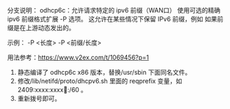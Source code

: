 分支说明：
odhcp6c：允许请求特定的 ipv6 前缀（WAN口）
使用可选的精确 ipv6 前缀格式扩展 -P 选项。
这允许在某些情况下保留 IPv6 前缀，例如
如果前缀是在上游动态发出的。

示例：
-P <长度>
-P <前缀/长度>

用法参考：https://www.v2ex.com/t/1069456?p=1

1. 静态编译了 odhcp6c x86 版本，替换/usr/sbin 下面同名文件。
2. 修改/lib/netifd/proto/dhcpv6.sh 里面的 reqprefix 变量，如 2409:xxxx:xxxx:100::/60 。
3. 重新拨号即可。
